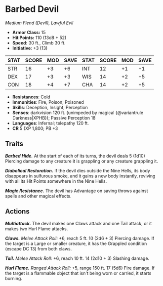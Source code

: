 # Barbed Devil

*Medium Fiend (Devil), Lawful Evil*

- **Armor Class:** 15
- **Hit Points:** 110 (13d8 + 52)
- **Speed:** 30 ft., Climb 30 ft.
- **Initiative**: +3 (13)

|STAT|SCORE|MOD|SAVE|STAT|SCORE|MOD|SAVE|
| --- | --- | --- | ---- |---| --- | --- | ---- |
| STR | 16 | +3 | +6 | INT | 12 | +1 | +1 |
| DEX | 17 | +3 | +3 | WIS | 14 | +2 | +5 |
| CON | 18 | +4 | +7 | CHA | 14 | +2 | +5 |

- **Resistances**: Cold
- **Immunities**: Fire, Poison; Poisoned
- **Skills**: Deception, Insight, Perception
- **Senses**: darkvision 120 ft. (unimpeded by magical {@variantrule Darkness|XPHB}); Passive Perception 18
- **Languages**: Infernal; telepathy 120 ft.
- **CR** 5 (XP 1,800; PB +3

## Traits

***Barbed Hide.*** At the start of each of its turns, the devil deals 5 (1d10) Piercing damage to any creature it is grappling or any creature grappling it.

***Diabolical Restoration.*** If the devil dies outside the Nine Hells, its body disappears in sulfurous smoke, and it gains a new body instantly, reviving with all its Hit Points somewhere in the Nine Hells.

***Magic Resistance.*** The devil has Advantage on saving throws against spells and other magical effects.


## Actions

***Multiattack.*** The devil makes one Claws attack and one Tail attack, or it makes two Hurl Flame attacks.

***Claws.*** *Melee Attack Roll:* +6, reach 5 ft. 10 (2d6 + 3) Piercing damage. If the target is a Large or smaller creature, it has the Grappled condition (escape DC 13) from both claws.

***Tail.*** *Melee Attack Roll:* +6, reach 10 ft. 14 (2d10 + 3) Slashing damage.

***Hurl Flame.*** *Ranged Attack Roll:* +5, range 150 ft. 17 (5d6) Fire damage. If the target is a flammable object that isn't being worn or carried, it starts burning.

